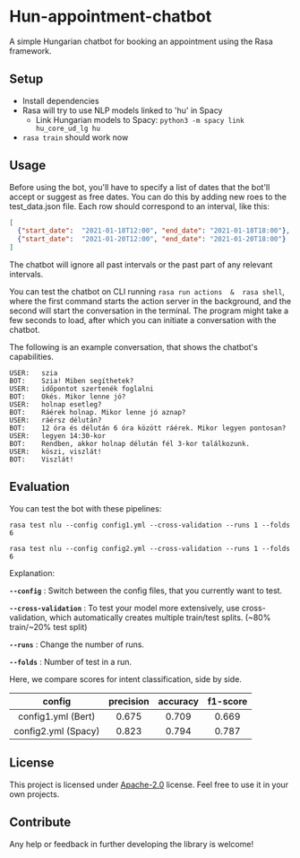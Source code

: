# Hun-appointment-chatbot

A simple Hungarian chatbot for booking an appointment using the Rasa framework.

## Setup

-   Install dependencies
-   Rasa will try to use NLP models linked to 'hu' in Spacy
    -   Link Hungarian models to Spacy:  `python3 -m spacy link hu_core_ud_lg hu`
-   `rasa train`  should work now

## Usage

Before using the bot,  you'll have to specify a list of dates that the bot'll accept or suggest as free dates.  You can do this by adding new roes to the test_data.json file.  Each row should correspond to an interval,  like this:

```json
[
  {"start_date":  "2021-01-18T12:00", "end_date": "2021-01-18T18:00"},
  {"start_date":  "2021-01-20T12:00", "end_date": "2021-01-20T18:00"}
]

```

The chatbot will ignore all past intervals or the past part of any relevant intervals.  

You can test the chatbot on CLI running  `rasa run actions  &  rasa shell`,  where the first command starts the action server in the background,  and the second will start the conversation in the terminal.  The program might take a few seconds to load,  after which you can initiate a conversation with the chatbot.

The following is an example conversation,  that shows the chatbot's capabilities.

```
USER:   szia                                                                                                                                                                                                                     
BOT:    Szia! Miben segíthetek?
USER:   időpontot szertenék foglalni                                                                                                                                                                                             
BOT:    Okés. Mikor lenne jó?
USER:   holnap esetleg?                                                                                                                                                                                                          
BOT:    Ráérek holnap. Mikor lenne jó aznap?
USER:   ráérsz délután?                                                                                                                                                                                                          
BOT:    12 óra és délután 6 óra között ráérek. Mikor legyen pontosan?
USER:   legyen 14:30-kor                                                                                                                                                                                                         
BOT:    Rendben, akkor holnap délután fél 3-kor találkozunk.
USER:   köszi, viszlát!                                                                                                                                                                                                          
BOT:    Viszlát!

```
## Evaluation
You can test the bot with these pipelines:

`rasa test nlu --config config1.yml --cross-validation --runs 1 --folds 6`

`rasa test nlu --config config2.yml --cross-validation --runs 1 --folds 6`

Explanation:

**`--config`** :  Switch between the config files, that you currently want to test. 

**`--cross-validation`** : To test your model more extensively, use cross-validation, which automatically creates multiple train/test splits.  (~80% train/~20% test split)

**`--runs`** : Change the number of runs. 

**`--folds`** : Number of test in a run.


Here, we compare scores for intent classification, side by side.

|config| precision|accuracy|f1-score|
|:---:|:---:|:---:|:---:|
|config1.yml (Bert)|0.675 |0.709|0.669|
|config2.yml (Spacy)|0.823 |0.794|0.787|


## License

This project is licensed under  [Apache-2.0](https://www.apache.org/licenses/LICENSE-2.0)  license.  Feel free to use it in your own projects.

## Contribute

Any help or feedback in further developing the library is welcome!